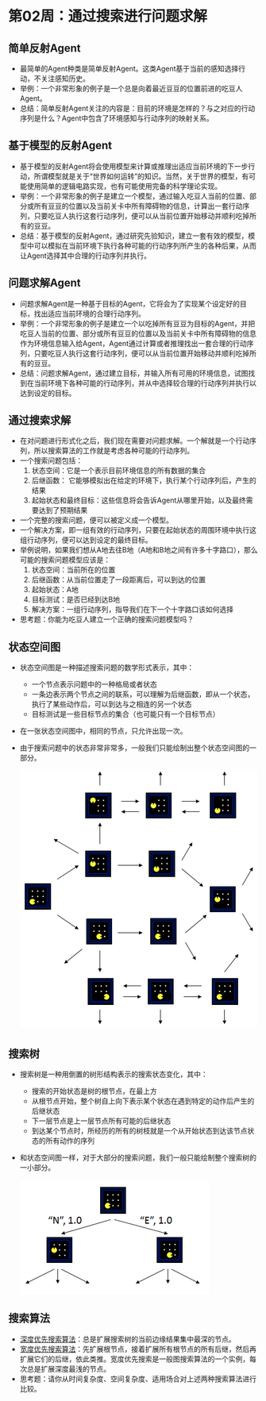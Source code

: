 # 第02周：通过搜索进行问题求解

## 简单反射Agent
- 最简单的Agent种类是简单反射Agent。这类Agent基于当前的感知选择行动，不关注感知历史。
- 举例：一个非常形象的例子是一个总是向着最近豆豆的位置前进的吃豆人Agent。
- 总结：简单反射Agent关注的内容是：目前的环境是怎样的？与之对应的行动序列是什么？Agent中包含了环境感知与行动序列的映射关系。

## 基于模型的反射Agent
- 基于模型的反射Agent将会使用模型来计算或推理出适应当前环境的下一步行动，所谓模型就是关于“世界如何运转”的知识。当然，关于世界的模型，有可能使用简单的逻辑电路实现，也有可能使用完备的科学理论实现。
- 举例：一个非常形象的例子是建立一个模型，通过输入吃豆人当前的位置、部分或所有豆豆的位置以及当前关卡中所有障碍物的信息，计算出一套行动序列，只要吃豆人执行这套行动序列，便可以从当前位置开始移动并顺利吃掉所有的豆豆。
- 总结：基于模型的反射Agent，通过研究先验知识，建立一套有效的模型，模型中可以模拟在当前环境下执行各种可能的行动序列所产生的各种后果，从而让Agent选择其中合理的行动序列并执行。

## 问题求解Agent
- 问题求解Agent是一种基于目标的Agent，它将会为了实现某个设定好的目标，找出适应当前环境的合理行动序列。
- 举例：一个非常形象的例子是建立一个以吃掉所有豆豆为目标的Agent，并把吃豆人当前的位置、部分或所有豆豆的位置以及当前关卡中所有障碍物的信息作为环境信息输入给Agent，Agent通过计算或者推理找出一套合理的行动序列，只要吃豆人执行这套行动序列，便可以从当前位置开始移动并顺利吃掉所有的豆豆。
- 总结：问题求解Agent，通过建立目标，并输入所有可用的环境信息，试图找到在当前环境下各种可能的行动序列，并从中选择较合理的行动序列并执行以达到设定的目标。

## 通过搜索求解
- 在对问题进行形式化之后，我们现在需要对问题求解。一个解就是一个行动序列，所以搜索算法的工作就是考虑各种可能的行动序列。
- 一个搜索问题包括：
    1. 状态空间：它是一个表示目前环境信息的所有数据的集合
    2. 后继函数： 它能够模拟出在给定的环境下，执行某个行动序列后，产生的结果
    3. 起始状态和最终目标：这些信息将会告诉Agent从哪里开始，以及最终需要达到了预期结果
- 一个完整的搜索问题，便可以被定义成一个模型。
- 一个解决方案，即一组有效的行动序列，只要在起始状态的周围环境中执行这组行动序列，便可以达到设定的最终目标。
- 举例说明，如果我们想从A地去往B地（A地和B地之间有许多十字路口），那么可能的搜索问题模型应该是：
    1. 状态空间：当前所在的位置
    2. 后继函数：从当前位置走了一段距离后，可以到达的位置
    3. 起始状态：A地
    4. 目标测试：是否已经到达B地
    5. 解决方案：一组行动序列，指导我们在下一个十字路口该如何选择
- 思考题：你能为吃豆人建立一个正确的搜索问题模型吗？

## 状态空间图
- 状态空间图是一种描述搜索问题的数学形式表示，其中：
    - 一个节点表示问题中的一种格局或者状态
    - 一条边表示两个节点之间的联系，可以理解为后继函数，即从一个状态，执行了某些动作后，可以到达与之相连的另一个状态
    - 目标测试是一些目标节点的集合（也可能只有一个目标节点）
- 在一张状态空间图中，相同的节点，只允许出现一次。
- 由于搜索问题中的状态非常非常多，一般我们只能绘制出整个状态空间图的一部分。

    ![以Pacman为例的状态空间图局部](images/w2-1.png)

## 搜索树
- 搜索树是一种用倒置的树形结构表示的搜索状态变化，其中：
    - 搜索的开始状态是树的根节点，在最上方
    - 从根节点开始，整个树自上向下表示某个状态在遇到特定的动作后产生的后继状态
    - 下一层节点是上一层节点所有可能的后继状态
    - 到达某个节点时，所经历的所有的树枝就是一个从开始状态到达该节点状态的所有动作的序列
- 和状态空间图一样，对于大部分的搜索问题，我们一般只能绘制整个搜索树的一小部分。

    ![以Pacman为例的搜索树局部](images/w2-2.png)

## 搜索算法
- [深度优先搜索算法](https://baike.baidu.com/item/深度优先搜索/5224976)：总是扩展搜索树的当前边缘结果集中最深的节点。
- [宽度优先搜索算法](https://baike.baidu.com/item/宽度优先搜索)：先扩展根节点，接着扩展所有根节点的所有后继，然后再扩展它们的后继，依此类推。宽度优先搜索是一般图搜索算法的一个实例，每次总是扩展深度最浅的节点。
- 思考题：请你从时间复杂度、空间复杂度、适用场合对上述两种搜索算法进行比较。
